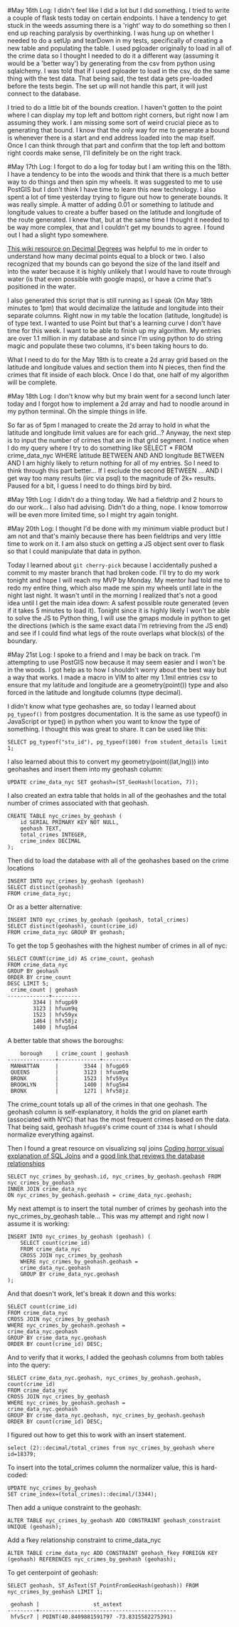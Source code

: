 #May 16th Log:
I didn't feel like I did a lot but I did something. I tried to write a couple of flask tests today on certain endpoints. I have a tendency to get stuck in the weeds assuming there is a 'right' way to do something so then I end up reaching paralysis by overthinking. I was hung up on whether I needed to do a setUp and tearDown in my tests, specifically of creating a new table and populating the table. I used pgloader originally to load in all of the crime data so I thought I needed to do it a different way (assuming it would be a 'better way') by generating from the csv from python using sqlalchemy. I was told that if I used pgloader to load in the csv, do the same thing with the test data. That being said, the test data gets pre-loaded before the tests begin. The set up will not handle this part, it will just connect to the database.


I tried to do a little bit of the bounds creation. I haven't gotten to the point where I can display my top left and bottom right corners, but right now I am assuming they work. I am missing some sort of weird crucial piece as to generating that bound. I know that the only way for me to generate a bound is whenever there is a start and end address loaded into the map itself. Once I can think through that part and confirm that the top left and bottom right coords make sense, I'll definitely be on the right track.

#May 17th Log:
I forgot to do a log for today but I am writing this on the 18th. I have a tendency to be into the woods and think that there is a much better way to do things and then spin my wheels. It was suggested to me to use PostGIS but I don't think I have time to learn this new technology. I also spent a lot of time yesterday trying to figure out how to generate bounds. It was really simple. A matter of adding 0.01 or something to latitude and longitude values to create a buffer based on the latitude and longitude of the route generated. I knew that, but at the same time I thought it needed to be way more complex, that and I couldn't get my bounds to agree. I found out I had a slight typo somewhere. 

[This wiki resource on Decimal Degrees](https://en.wikipedia.org/wiki/Decimal_degrees) was helpful to me in order to understand how many decimal points equal to a block or two. I also recognized that my bounds can go beyond the size of the land itself and into the water because it is highly unlikely that I would have to route through water (is that even possible with google maps), or have a crime that's positioned in the water.

I also generated this script that is still running as I speak (On May 18th minutes to 1pm) that would decimalize the latitude and longitude into their separate columns. Right now in my table the location (latitude, longitude) is of type text. I wanted to use Point but that's a learning curve I don't have time for this week. I want to be able to finish up my algorithm. My entries are over 1.1 million in my database and since I'm using python to do string magic and populate these two columns, it's been taking hours to do.

What I need to do for the May 18th is to create a 2d array grid based on the latitude and longitude values and section them into N pieces, then find the crimes that fit inside of each block. Once I do that, one half of my algorithm will be complete.

#May 18th Log:
I don't know why but my brain went for a second lunch later today and I forgot how to implement a 2d array and had to noodle around in my python terminal. Oh the simple things in life.

So far as of 5pm I managed to create the 2d array to hold in what the latitude and longitude limit values are for each grid...?
Anyway, the next step is to input the number of crimes that are in that grid segment.
I notice when I do my query where I try to do something like
SELECT * FROM crime_data_nyc WHERE latitude BETWEEN <value> AND <value> AND longitude BETWEEN <value> AND <value> I am highly likely to return nothing for all of my entries. So I need to think through this part better... If I exclude the second BETWEEN ... AND I get way too many results (iirc via psql) to the magnitude of 2k+ results. Paused for a bit, I guess I need to do things bird by bird.

#May 19th Log:
I didn't do a thing today. We had a fieldtrip and 2 hours to do our work... I also had advising. Didn't do a thing, nope. I know tomorrow will be even more limited time, so I might try again tonight.

#May 20th Log:
I thought I'd be done with my minimum viable product but I am not and that's mainly because there has been fieldtrips and very little time to work on it. I am also stuck on getting a JS object sent over to flask so that I could manipulate that data in python.

Today I learned about `git cherry-pick` because I accidentally pushed a commit to my master branch that had broken code. I'll try to do my work tonight and hope I will reach my MVP by Monday. My mentor had told me to redo my entire thing, which also made me spin my wheels until late in the night last night. It wasn't until in the morning I realized that's not a good idea until I get the main idea down: A safest possible route generated (even if it takes 5 minutes to load it). Tonight since it is highly likely I won't be able to solve the JS to Python thing, I will use the gmaps module in python to get the directions (which is the same exact data I'm retrieving from the JS end) and see if I could find what legs of the route overlaps what block(s) of the boundary.

#May 21st Log:
I spoke to a friend and I may be back on track. I'm attempting to use PostGIS now because it may seem easier and I won't be in the woods. I got help as to how I shouldn't worry about the best way but a way that works. I made a macro in VIM to alter my 1.1mil entries csv to ensure that my latitude and longitude are a geometry(point()) type and also forced in the latitude and longitude columns (type decimal).

I didn't know what type geohashes are, so today I learned about `pg_typeof()` from postgres documentation. It is the same as use typeof() in JavaScript or type() in python when you want to know the type of something. I thought this was great to share. It can be used like this: 

`SELECT pg_typeof("stu_id"), pg_typeof(100) from student_details limit 1;`

I also learned about this to convert my geometry(point((lat,lng))) into geohashes and insert them into my geohash column:

`UPDATE crime_data_nyc
SET geohash=(ST_GeoHash(location, 7));`

I also created an extra table that holds in all of the geohashes and the total number of crimes associated with that geohash.

```
CREATE TABLE nyc_crimes_by_geohash (
	id SERIAL PRIMARY KEY NOT NULL,
	geohash TEXT,
	total_crimes INTEGER,
	crime_index DECIMAL
);
```

Then did to load the database with all of the geohashes based on the crime locations

```
INSERT INTO nyc_crimes_by_geohash (geohash) 
SELECT distinct(geohash)
FROM crime_data_nyc;
```
Or as a better alternative:

```
INSERT INTO nyc_crimes_by_geohash (geohash, total_crimes) 
SELECT distinct(geohash), count(crime_id)
FROM crime_data_nyc GROUP BY geohash;
```

To get the top 5 geohashes with the highest number of crimes in all of nyc:

```
SELECT COUNT(crime_id) AS crime_count, geohash
FROM crime_data_nyc
GROUP BY geohash
ORDER BY crime_count
DESC LIMIT 5;
 crime_count | geohash 
-------------+---------
        3344 | hfugp69
        3123 | hfuum9q
        1523 | hfv59yx
        1464 | hfv58jz
        1400 | hfug5m4
```
A better table that shows the boroughs:

```
    borough    | crime_count | geohash 
---------------+-------------+---------
 MANHATTAN     |        3344 | hfugp69
 QUEENS        |        3123 | hfuum9q
 BRONX         |        1523 | hfv59yx
 BROOKLYN      |        1400 | hfug5m4
 BRONX         |        1271 | hfv58jz
 ```
 
The crime_count totals up all of the crimes in that one geohash. The geohash column is self-explanatory, it holds the grid on planet earth (associated with NYC) that has the most frequent crimes based on the data.
That being said, geohash `hfugp69`'s crime count of `3344` is what I should normalize everything against.

Then I found a great resource on visualizing sql joins [Coding horror visual explanation of SQL Joins](https://blog.codinghorror.com/a-visual-explanation-of-sql-joins/) and a [good link that reviews the database relationships](http://docs.sqlalchemy.org/en/latest/orm/basic_relationships.html)

```
SELECT nyc_crimes_by_geohash.id, nyc_crimes_by_geohash.geohash FROM nyc_crimes_by_geohash
INNER JOIN crime_data_nyc
ON nyc_crimes_by_geohash.geohash = crime_data_nyc.geohash;
```

My next attempt is to insert the total number of crimes by geohash into the nyc_crimes_by_geohash table... This was my attempt and right now I assume it is working:

```
INSERT INTO nyc_crimes_by_geohash (geohash) (
	SELECT count(crime_id)                        
	FROM crime_data_nyc
	CROSS JOIN nyc_crimes_by_geohash
	WHERE nyc_crimes_by_geohash.geohash = 
	crime_data_nyc.geohash
	GROUP BY crime_data_nyc.geohash
);
```

And that doesn't work, let's break it down and this works:

```
SELECT count(crime_id)                        
FROM crime_data_nyc
CROSS JOIN nyc_crimes_by_geohash
WHERE nyc_crimes_by_geohash.geohash = 
crime_data_nyc.geohash
GROUP BY crime_data_nyc.geohash
ORDER BY count(crime_id) DESC;
```

And to verify that it works, I added the geohash columns from both tables into the query:

```
SELECT crime_data_nyc.geohash, nyc_crimes_by_geohash.geohash, count(crime_id)                        
FROM crime_data_nyc
CROSS JOIN nyc_crimes_by_geohash
WHERE nyc_crimes_by_geohash.geohash = 
crime_data_nyc.geohash
GROUP BY crime_data_nyc.geohash, nyc_crimes_by_geohash.geohash
ORDER BY count(crime_id) DESC;
```

I figured out how to get this to work with an insert statement.

`select (2)::decimal/total_crimes from nyc_crimes_by_geohash where id=18379;`

To insert into the total_crimes column the normalizer value, this is hard-coded:

```
UPDATE nyc_crimes_by_geohash
SET crime_index=(total_crimes)::decimal/(3344);
```

Then add a unique constraint to the geohash:

`ALTER TABLE nyc_crimes_by_geohash ADD CONSTRAINT geohash_constraint UNIQUE (geohash);`

Add a fkey relationship constraint to crime_data_nyc

`
ALTER TABLE crime_data_nyc ADD CONSTRAINT geohash_fkey FOREIGN KEY (geohash) REFERENCES nyc_crimes_by_geohash (geohash);
`

To get centerpoint of geohash:

```
SELECT geohash, ST_AsText(ST_PointFromGeoHash(geohash)) FROM nyc_crimes_by_geohash LIMIT 1;

 geohash |                 st_astext                 
---------+-------------------------------------------
 hfv5cr7 | POINT(40.8409881591797 -73.8315582275391)
 ```